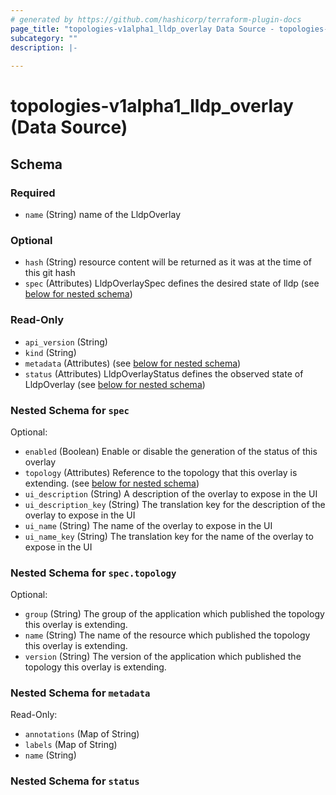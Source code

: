 ```yaml
---
# generated by https://github.com/hashicorp/terraform-plugin-docs
page_title: "topologies-v1alpha1_lldp_overlay Data Source - topologies-v1alpha1"
subcategory: ""
description: |-
  
---
```


# topologies-v1alpha1_lldp_overlay (Data Source)





<!-- schema generated by tfplugindocs -->
## Schema

### Required

- `name` (String) name of the LldpOverlay

### Optional

- `hash` (String) resource content will be returned as it was at the time of this git hash
- `spec` (Attributes) LldpOverlaySpec defines the desired state of lldp (see [below for nested schema](#nestedatt--spec))

### Read-Only

- `api_version` (String)
- `kind` (String)
- `metadata` (Attributes) (see [below for nested schema](#nestedatt--metadata))
- `status` (Attributes) LldpOverlayStatus defines the observed state of LldpOverlay (see [below for nested schema](#nestedatt--status))

<a id="nestedatt--spec"></a>
### Nested Schema for `spec`

Optional:

- `enabled` (Boolean) Enable or disable the generation of the status of this overlay
- `topology` (Attributes) Reference to the topology that this overlay is extending. (see [below for nested schema](#nestedatt--spec--topology))
- `ui_description` (String) A description of the overlay to expose in the UI
- `ui_description_key` (String) The translation key for the description of the overlay to expose in the UI
- `ui_name` (String) The name of the overlay to expose in the UI
- `ui_name_key` (String) The translation key for the name of the overlay to expose in the UI

<a id="nestedatt--spec--topology"></a>
### Nested Schema for `spec.topology`

Optional:

- `group` (String) The group of the application which published the topology this overlay is extending.
- `name` (String) The name of the resource which published the topology this overlay is extending.
- `version` (String) The version of the application which published the topology this overlay is extending.



<a id="nestedatt--metadata"></a>
### Nested Schema for `metadata`

Read-Only:

- `annotations` (Map of String)
- `labels` (Map of String)
- `name` (String)


<a id="nestedatt--status"></a>
### Nested Schema for `status`
